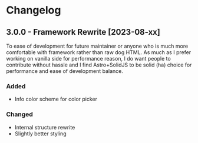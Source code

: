 # Changelog

## 3.0.0 - Framework Rewrite [2023-08-xx]

To ease of development for future maintainer or anyone who is much more comfortable with framework rather than raw dog HTML. As much as I prefer working on vanilla side for performance reason, I do want people to contribute without hassle and I find Astro+SolidJS to be solid (ha) choice for performance and ease of development balance.

### Added

-  Info color scheme for color picker

### Changed

-  Internal structure rewrite
-  Slightly better styling
